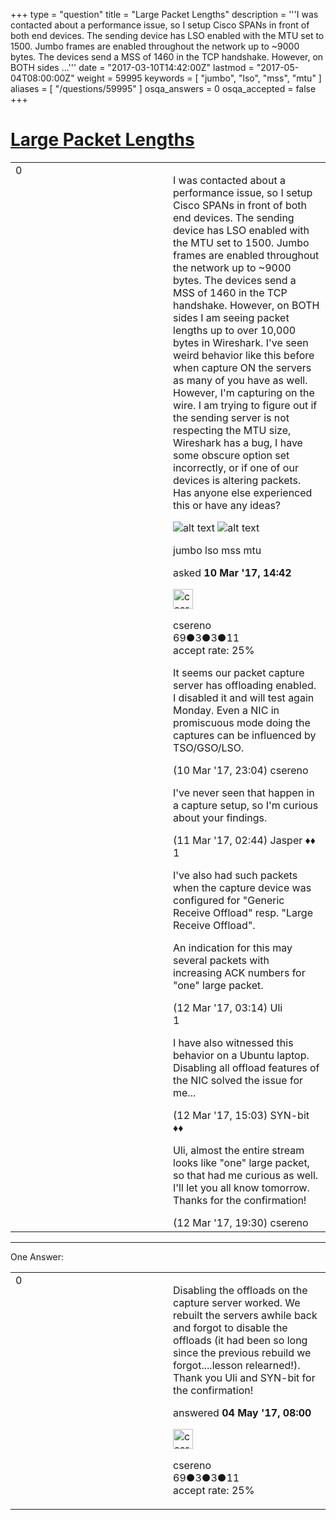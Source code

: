+++
type = "question"
title = "Large Packet Lengths"
description = '''I was contacted about a performance issue, so I setup Cisco SPANs in front of both end devices. The sending device has LSO enabled with the MTU set to 1500. Jumbo frames are enabled throughout the network up to ~9000 bytes. The devices send a MSS of 1460 in the TCP handshake. However, on BOTH sides ...'''
date = "2017-03-10T14:42:00Z"
lastmod = "2017-05-04T08:00:00Z"
weight = 59995
keywords = [ "jumbo", "lso", "mss", "mtu" ]
aliases = [ "/questions/59995" ]
osqa_answers = 0
osqa_accepted = false
+++

<div class="headNormal">

# [Large Packet Lengths](/questions/59995/large-packet-lengths)

</div>

<div id="main-body">

<div id="askform">

<table id="question-table" style="width:100%;"><colgroup><col style="width: 50%" /><col style="width: 50%" /></colgroup><tbody><tr class="odd"><td style="width: 30px; vertical-align: top"><div class="vote-buttons"><div id="post-59995-score" class="post-score" title="current number of votes">0</div><div id="favorite-count" class="favorite-count"></div></div></td><td><div id="item-right"><div class="question-body"><p>I was contacted about a performance issue, so I setup Cisco SPANs in front of both end devices. The sending device has LSO enabled with the MTU set to 1500. Jumbo frames are enabled throughout the network up to ~9000 bytes. The devices send a MSS of 1460 in the TCP handshake. However, on BOTH sides I am seeing packet lengths up to over 10,000 bytes in Wireshark. I've seen weird behavior like this before when capture ON the servers as many of you have as well. However, I'm capturing on the wire. I am trying to figure out if the sending server is not respecting the MTU size, Wireshark has a bug, I have some obscure option set incorrectly, or if one of our devices is altering packets. Has anyone else experienced this or have any ideas?</p><p><img src="https://osqa-ask.wireshark.org/upfiles/TCP-options.png" alt="alt text" /> <img src="https://osqa-ask.wireshark.org/upfiles/frame_size.png" alt="alt text" /></p></div><div id="question-tags" class="tags-container tags">jumbo lso mss mtu</div><div id="question-controls" class="post-controls"></div><div class="post-update-info-container"><div class="post-update-info post-update-info-user"><p>asked <strong>10 Mar '17, 14:42</strong></p><img src="https://secure.gravatar.com/avatar/37aeac42341cc42e5d10656094aa9139?s=32&amp;d=identicon&amp;r=g" class="gravatar" width="32" height="32" alt="csereno&#39;s gravatar image" /><p>csereno<br />
<span class="score" title="69 reputation points">69</span><span title="3 badges"><span class="badge1">●</span><span class="badgecount">3</span></span><span title="3 badges"><span class="silver">●</span><span class="badgecount">3</span></span><span title="11 badges"><span class="bronze">●</span><span class="badgecount">11</span></span><br />
<span class="accept_rate" title="Rate of the user&#39;s accepted answers">accept rate:</span> <span title="csereno has one accepted answer">25%</span></p></img></div></div><div id="comments-container-59995" class="comments-container"><span id="60001"></span><div id="comment-60001" class="comment"><div id="post-60001-score" class="comment-score"></div><div class="comment-text"><p>It seems our packet capture server has offloading enabled. I disabled it and will test again Monday. Even a NIC in promiscuous mode doing the captures can be influenced by TSO/GSO/LSO.</p></div><div id="comment-60001-info" class="comment-info"><span class="comment-age">(10 Mar '17, 23:04)</span> csereno</div></div><span id="60002"></span><div id="comment-60002" class="comment"><div id="post-60002-score" class="comment-score"></div><div class="comment-text"><p>I've never seen that happen in a capture setup, so I'm curious about your findings.</p></div><div id="comment-60002-info" class="comment-info"><span class="comment-age">(11 Mar '17, 02:44)</span> Jasper ♦♦</div></div><span id="60013"></span><div id="comment-60013" class="comment"><div id="post-60013-score" class="comment-score">1</div><div class="comment-text"><p>I've also had such packets when the capture device was configured for "Generic Receive Offload" resp. "Large Receive Offload".</p><p>An indication for this may several packets with increasing ACK numbers for "one" large packet.</p></div><div id="comment-60013-info" class="comment-info"><span class="comment-age">(12 Mar '17, 03:14)</span> Uli</div></div><span id="60019"></span><div id="comment-60019" class="comment"><div id="post-60019-score" class="comment-score">1</div><div class="comment-text"><p>I have also witnessed this behavior on a Ubuntu laptop. Disabling all offload features of the NIC solved the issue for me...</p></div><div id="comment-60019-info" class="comment-info"><span class="comment-age">(12 Mar '17, 15:03)</span> SYN-bit ♦♦</div></div><span id="60022"></span><div id="comment-60022" class="comment"><div id="post-60022-score" class="comment-score"></div><div class="comment-text"><p>Uli, almost the entire stream looks like "one" large packet, so that had me curious as well. I'll let you all know tomorrow. Thanks for the confirmation!</p></div><div id="comment-60022-info" class="comment-info"><span class="comment-age">(12 Mar '17, 19:30)</span> csereno</div></div></div><div id="comment-tools-59995" class="comment-tools"></div><div class="clear"></div><div id="comment-59995-form-container" class="comment-form-container"></div><div class="clear"></div></div></td></tr></tbody></table>

------------------------------------------------------------------------

<div class="tabBar">

<span id="sort-top"></span>

<div class="headQuestions">

One Answer:

</div>

</div>

<span id="61232"></span>

<div id="answer-container-61232" class="answer answered-by-owner">

<table style="width:100%;"><colgroup><col style="width: 50%" /><col style="width: 50%" /></colgroup><tbody><tr class="odd"><td style="width: 30px; vertical-align: top"><div class="vote-buttons"><div id="post-61232-score" class="post-score" title="current number of votes">0</div></div></td><td><div class="item-right"><div class="answer-body"><p>Disabling the offloads on the capture server worked. We rebuilt the servers awhile back and forgot to disable the offloads (it had been so long since the previous rebuild we forgot....lesson relearned!). Thank you Uli and SYN-bit for the confirmation!</p></div><div class="answer-controls post-controls"></div><div class="post-update-info-container"><div class="post-update-info post-update-info-user"><p>answered <strong>04 May '17, 08:00</strong></p><img src="https://secure.gravatar.com/avatar/37aeac42341cc42e5d10656094aa9139?s=32&amp;d=identicon&amp;r=g" class="gravatar" width="32" height="32" alt="csereno&#39;s gravatar image" /><p>csereno<br />
<span class="score" title="69 reputation points">69</span><span title="3 badges"><span class="badge1">●</span><span class="badgecount">3</span></span><span title="3 badges"><span class="silver">●</span><span class="badgecount">3</span></span><span title="11 badges"><span class="bronze">●</span><span class="badgecount">11</span></span><br />
<span class="accept_rate" title="Rate of the user&#39;s accepted answers">accept rate:</span> <span title="csereno has one accepted answer">25%</span></p></img></div></div><div id="comments-container-61232" class="comments-container"></div><div id="comment-tools-61232" class="comment-tools"></div><div class="clear"></div><div id="comment-61232-form-container" class="comment-form-container"></div><div class="clear"></div></div></td></tr></tbody></table>

</div>

<div class="paginator-container-left">

</div>

</div>

</div>

